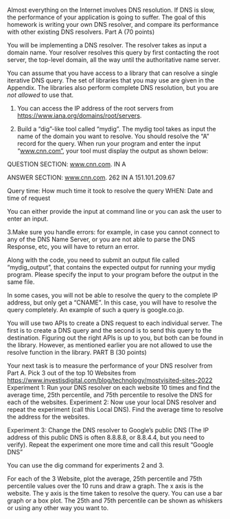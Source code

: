 Almost everything on the Internet involves DNS resolution. If DNS is slow, the
performance of your application is going to suffer. The goal of this homework is writing
your own DNS resolver, and compare its performance with other existing DNS resolvers.
Part A (70 points)

You will be implementing a DNS resolver. The resolver takes as input a domain name.
Your resolver resolves this query by first contacting the root server, the top-level domain,
all the way until the authoritative name server.

You can assume that you have access to a library that can resolve a single iterative DNS
query. The set of libraries that you may use are given in the Appendix. The libraries also
perform complete DNS resolution, but you are *not allowed* to use that.

1. You can access the IP address of the root servers from
https://www.iana.org/domains/root/servers.

2. Build a “dig”-like tool called “mydig”. The mydig tool takes as input the name of
the domain you want to resolve. You should resolve the “A” record for the query.
When run your program and enter the input “www.cnn.com”, your tool must
display the output as shown below:

 QUESTION SECTION:
 www.cnn.com. IN A

 ANSWER SECTION:
 www.cnn.com. 262 IN A 151.101.209.67

 Query time: How much time it took to resolve the query
 WHEN: Date and time of request

 You can either provide the input at command line or you can ask the user to enter
 an input.

3.Make sure you handle errors: for example, in case you cannot connect to any of the
DNS Name Server, or you are not able to parse the DNS Response, etc, you will
have to return an error.
 
Along with the code, you need to submit an output file called “mydig_output”, that
contains the expected output for running your mydig program. Please specify the input
to your program before the output in the same file.

In some cases, you will not be able to resolve the query to the complete IP address, but
only get a “CNAME”. In this case, you will have to resolve the query completely. An
example of such a query is google.co.jp.

You will use two APIs to create a DNS request to each individual server. The first is to
create a DNS query and the second is to send this query to the destination. Figuring out
the right APIs is up to you, but both can be found in the library. However, as mentioned
earlier you are not allowed to use the resolve function in the library.
PART B (30 points)

Your next task is to measure the performance of your DNS resolver from Part A. Pick 3
out of the top 10 Websites from https://www.investisdigital.com/blog/technology/mostvisited-sites-2022
Experiment 1: Run your DNS resolver on each website 10 times and find the average
time, 25th percentile, and 75th percentile to resolve the DNS for each of the websites.
Experiment 2: Now use your local DNS resolver and repeat the experiment (call this Local
DNS). Find the average time to resolve the address for the websites.

Experiment 3: Change the DNS resolver to Google’s public DNS (The IP address of this
public DNS is often 8.8.8.8, or 8.8.4.4, but you need to verify). Repeat the experiment
one more time and call this result “Google DNS”

You can use the dig command for experiments 2 and 3.

For each of the 3 Website, plot the average, 25th percentile and 75th percentile values
over the 10 runs and draw a graph. The x axis is the website. The y axis is the time taken
to resolve the query. You can use a bar graph or a box plot. The 25th and 75th percentile
can be shown as whiskers or using any other way you want to.
